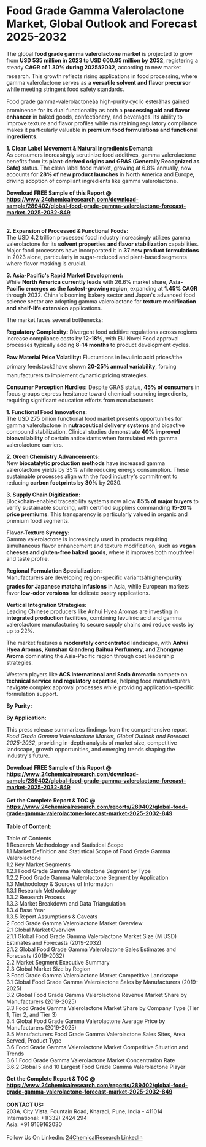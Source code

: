 <h1>Food Grade Gamma Valerolactone Market, Global Outlook and Forecast 2025-2032</h1><p>The global <strong>food grade gamma valerolactone market</strong> is projected to grow from <strong>USD 535 million in 2023 to USD 600.95 million by 2032</strong>, registering a steady <strong>CAGR of 1.30% during 2025â2032</strong>, according to new market research. This growth reflects rising applications in food processing, where gamma valerolactone serves as a <strong>versatile solvent and flavor precursor</strong> while meeting stringent food safety standards.</p><p>Food grade gamma-valerolactoneâa high-purity cyclic esterâhas gained prominence for its dual functionality as both a <strong>processing aid and flavor enhancer</strong> in baked goods, confectionery, and beverages. Its ability to improve texture and flavor profiles while maintaining regulatory compliance makes it particularly valuable in <strong>premium food formulations and functional ingredients</strong>.</p><p><strong>1. Clean Label Movement &amp; Natural Ingredients Demand:</strong><br>
As consumers increasingly scrutinize food additives, gamma valerolactone benefits from its <strong>plant-derived origins and GRAS (Generally Recognized as Safe)</strong> status. The clean label food market, growing at 6.8% annually, now accounts for <strong>28% of new product launches</strong> in North America and Europe, driving adoption of compliant ingredients like gamma valerolactone.</p><div><b>Download FREE Sample of this Report @ 
            <a href="https://www.24chemicalresearch.com/download-sample/289402/global-food-grade-gamma-valerolactone-forecast-market-2025-2032-849">
            https://www.24chemicalresearch.com/download-sample/289402/global-food-grade-gamma-valerolactone-forecast-market-2025-2032-849</a></b></div><br><p><strong>2. Expansion of Processed &amp; Functional Foods:</strong><br>
The USD 4.2 trillion processed food industry increasingly utilizes gamma valerolactone for its <strong>solvent properties and flavor stabilization</strong> capabilities. Major food processors have incorporated it in <strong>37 new product formulations</strong> in 2023 alone, particularly in sugar-reduced and plant-based segments where flavor masking is crucial.</p><p><strong>3. Asia-Pacific's Rapid Market Development:</strong><br>
While <strong>North America currently leads</strong> with 26.6% market share, <strong>Asia-Pacific emerges as the fastest-growing region</strong>, expanding at <strong>1.45% CAGR</strong> through 2032. China's booming bakery sector and Japan's advanced food science sector are adopting gamma valerolactone for <strong>texture modification and shelf-life extension</strong> applications.</p><p>The market faces several bottlenecks:</p><p><strong>Regulatory Complexity:</strong> Divergent food additive regulations across regions increase compliance costs by <strong>12-18%</strong>, with EU Novel Food approval processes typically adding <strong>8-14 months</strong> to product development cycles.</p><p><strong>Raw Material Price Volatility:</strong> Fluctuations in levulinic acid pricesâthe primary feedstockâhave shown <strong>20-25% annual variability</strong>, forcing manufacturers to implement dynamic pricing strategies.</p><p><strong>Consumer Perception Hurdles:</strong> Despite GRAS status, <strong>45% of consumers</strong> in focus groups express hesitance toward chemical-sounding ingredients, requiring significant education efforts from manufacturers.</p><p><strong>1. Functional Food Innovations:</strong><br>
The USD 275 billion functional food market presents opportunities for gamma valerolactone in <strong>nutraceutical delivery systems</strong> and bioactive compound stabilization. Clinical studies demonstrate <strong>40% improved bioavailability</strong> of certain antioxidants when formulated with gamma valerolactone carriers.</p><p><strong>2. Green Chemistry Advancements:</strong><br>
New <strong>biocatalytic production methods</strong> have increased gamma valerolactone yields by 35% while reducing energy consumption. These sustainable processes align with the food industry's commitment to reducing <strong>carbon footprints by 30%</strong> by 2030.</p><p><strong>3. Supply Chain Digitization:</strong><br>
Blockchain-enabled traceability systems now allow <strong>85% of major buyers</strong> to verify sustainable sourcing, with certified suppliers commanding <strong>15-20% price premiums</strong>. This transparency is particularly valued in organic and premium food segments.</p><p><strong>Flavor-Texture Synergy:</strong><br>
	Gamma valerolactone is increasingly used in products requiring simultaneous flavor enhancement and texture modification, such as <strong>vegan cheeses and gluten-free baked goods</strong>, where it improves both mouthfeel and taste profile.</p><p><strong>Regional Formulation Specialization:</strong><br>
	Manufacturers are developing region-specific variantsâ<strong>higher-purity grades for Japanese matcha infusions</strong> in Asia, while European markets favor <strong>low-odor versions</strong> for delicate pastry applications.</p><p><strong>Vertical Integration Strategies:</strong><br>
	Leading Chinese producers like Anhui Hyea Aromas are investing in <strong>integrated production facilities</strong>, combining levulinic acid and gamma valerolactone manufacturing to secure supply chains and reduce costs by up to 22%.</p><p>The market features a <strong>moderately concentrated</strong> landscape, with <strong>Anhui Hyea Aromas, Kunshan Qiandeng Baihua Perfumery, and Zhongyue Aroma</strong> dominating the Asia-Pacific region through cost leadership strategies.</p><p>Western players like <strong>ACS International and Soda Aromatic</strong> compete on <strong>technical service and regulatory expertise</strong>, helping food manufacturers navigate complex approval processes while providing application-specific formulation support.</p><p><strong>By Purity:</strong></p><p><strong>By Application:</strong></p><p>This press release summarizes findings from the comprehensive report <em>Food Grade Gamma Valerolactone Market, Global Outlook and Forecast 2025-2032</em>, providing in-depth analysis of market size, competitive landscape, growth opportunities, and emerging trends shaping the industry's future.</p><div><b>Download FREE Sample of this Report @ 
            <a href="https://www.24chemicalresearch.com/download-sample/289402/global-food-grade-gamma-valerolactone-forecast-market-2025-2032-849">
            https://www.24chemicalresearch.com/download-sample/289402/global-food-grade-gamma-valerolactone-forecast-market-2025-2032-849</a></b></div><br><div><b>Get the Complete Report & TOC @ 
            <a href="https://www.24chemicalresearch.com/reports/289402/global-food-grade-gamma-valerolactone-forecast-market-2025-2032-849">
            https://www.24chemicalresearch.com/reports/289402/global-food-grade-gamma-valerolactone-forecast-market-2025-2032-849</a></b></div><br>
            <b>Table of Content:</b><p>Table of Contents<br />
1 Research Methodology and Statistical Scope<br />
1.1 Market Definition and Statistical Scope of Food Grade Gamma Valerolactone<br />
1.2 Key Market Segments<br />
1.2.1 Food Grade Gamma Valerolactone Segment by Type<br />
1.2.2 Food Grade Gamma Valerolactone Segment by Application<br />
1.3 Methodology & Sources of Information<br />
1.3.1 Research Methodology<br />
1.3.2 Research Process<br />
1.3.3 Market Breakdown and Data Triangulation<br />
1.3.4 Base Year<br />
1.3.5 Report Assumptions & Caveats<br />
2 Food Grade Gamma Valerolactone Market Overview<br />
2.1 Global Market Overview<br />
2.1.1 Global Food Grade Gamma Valerolactone Market Size (M USD) Estimates and Forecasts (2019-2032)<br />
2.1.2 Global Food Grade Gamma Valerolactone Sales Estimates and Forecasts (2019-2032)<br />
2.2 Market Segment Executive Summary<br />
2.3 Global Market Size by Region<br />
3 Food Grade Gamma Valerolactone Market Competitive Landscape<br />
3.1 Global Food Grade Gamma Valerolactone Sales by Manufacturers (2019-2025)<br />
3.2 Global Food Grade Gamma Valerolactone Revenue Market Share by Manufacturers (2019-2025)<br />
3.3 Food Grade Gamma Valerolactone Market Share by Company Type (Tier 1, Tier 2, and Tier 3)<br />
3.4 Global Food Grade Gamma Valerolactone Average Price by Manufacturers (2019-2025)<br />
3.5 Manufacturers Food Grade Gamma Valerolactone Sales Sites, Area Served, Product Type<br />
3.6 Food Grade Gamma Valerolactone Market Competitive Situation and Trends<br />
3.6.1 Food Grade Gamma Valerolactone Market Concentration Rate<br />
3.6.2 Global 5 and 10 Largest Food Grade Gamma Valerolactone Player</p><div><b>Get the Complete Report & TOC @ 
            <a href="https://www.24chemicalresearch.com/reports/289402/global-food-grade-gamma-valerolactone-forecast-market-2025-2032-849">
            https://www.24chemicalresearch.com/reports/289402/global-food-grade-gamma-valerolactone-forecast-market-2025-2032-849</a></b></div><br><b>CONTACT US:</b><br>
            203A, City Vista, Fountain Road, Kharadi, Pune, India - 411014<br>
            International: +1(332) 2424 294<br>
            Asia: +91 9169162030 <br><br>
            Follow Us On LinkedIn: <a href="https://www.linkedin.com/company/24chemicalresearch/">24ChemicalResearch LinkedIn</a>
